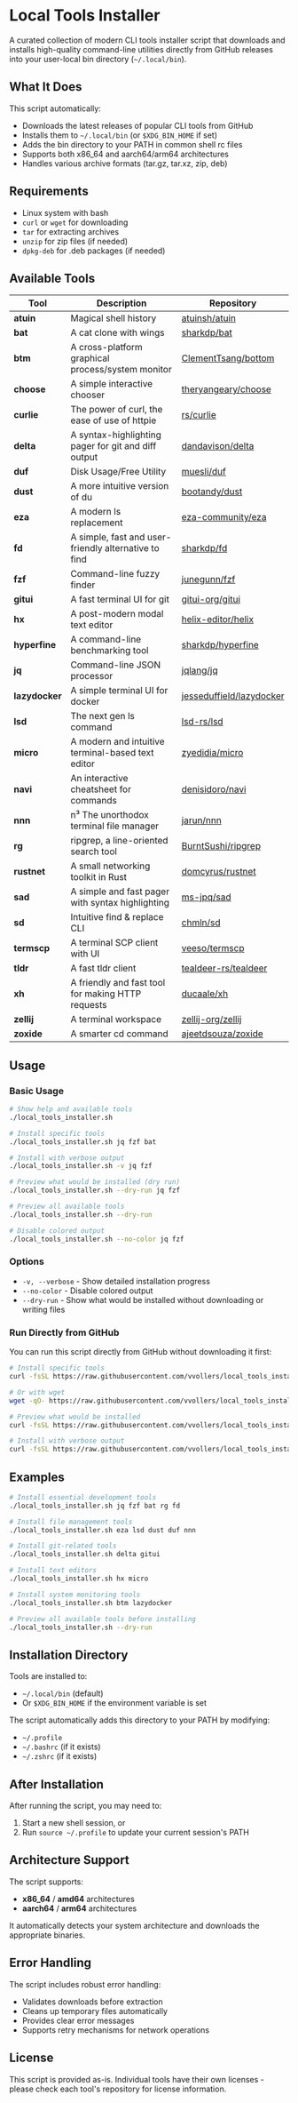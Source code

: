 # Local Tools Installer

A curated collection of modern CLI tools installer script that downloads and installs high-quality command-line utilities directly from GitHub releases into your user-local bin directory (`~/.local/bin`).

## What It Does

This script automatically:

- Downloads the latest releases of popular CLI tools from GitHub
- Installs them to `~/.local/bin` (or `$XDG_BIN_HOME` if set)
- Adds the bin directory to your PATH in common shell rc files
- Supports both x86_64 and aarch64/arm64 architectures
- Handles various archive formats (tar.gz, tar.xz, zip, deb)

## Requirements

- Linux system with bash
- `curl` or `wget` for downloading
- `tar` for extracting archives
- `unzip` for zip files (if needed)
- `dpkg-deb` for .deb packages (if needed)

## Available Tools

| Tool           | Description                                          | Repository                                                              |
| -------------- | ---------------------------------------------------- | ----------------------------------------------------------------------- |
| **atuin**      | Magical shell history                                | [atuinsh/atuin](https://github.com/atuinsh/atuin)                       |
| **bat**        | A cat clone with wings                               | [sharkdp/bat](https://github.com/sharkdp/bat)                           |
| **btm**        | A cross-platform graphical process/system monitor    | [ClementTsang/bottom](https://github.com/ClementTsang/bottom)           |
| **choose**     | A simple interactive chooser                         | [theryangeary/choose](https://github.com/theryangeary/choose)           |
| **curlie**     | The power of curl, the ease of use of httpie         | [rs/curlie](https://github.com/rs/curlie)                               |
| **delta**      | A syntax-highlighting pager for git and diff output  | [dandavison/delta](https://github.com/dandavison/delta)                 |
| **duf**        | Disk Usage/Free Utility                              | [muesli/duf](https://github.com/muesli/duf)                             |
| **dust**       | A more intuitive version of du                       | [bootandy/dust](https://github.com/bootandy/dust)                       |
| **eza**        | A modern ls replacement                              | [eza-community/eza](https://github.com/eza-community/eza)               |
| **fd**         | A simple, fast and user-friendly alternative to find | [sharkdp/fd](https://github.com/sharkdp/fd)                             |
| **fzf**        | Command-line fuzzy finder                            | [junegunn/fzf](https://github.com/junegunn/fzf)                         |
| **gitui**      | A fast terminal UI for git                           | [gitui-org/gitui](https://github.com/gitui-org/gitui)                   |
| **hx**         | A post-modern modal text editor                      | [helix-editor/helix](https://github.com/helix-editor/helix)             |
| **hyperfine**  | A command-line benchmarking tool                     | [sharkdp/hyperfine](https://github.com/sharkdp/hyperfine)               |
| **jq**         | Command-line JSON processor                          | [jqlang/jq](https://github.com/jqlang/jq)                               |
| **lazydocker** | A simple terminal UI for docker                      | [jesseduffield/lazydocker](https://github.com/jesseduffield/lazydocker) |
| **lsd**        | The next gen ls command                              | [lsd-rs/lsd](https://github.com/lsd-rs/lsd)                             |
| **micro**      | A modern and intuitive terminal-based text editor    | [zyedidia/micro](https://github.com/zyedidia/micro)                     |
| **navi**       | An interactive cheatsheet for commands               | [denisidoro/navi](https://github.com/denisidoro/navi)                   |
| **nnn**        | n³ The unorthodox terminal file manager              | [jarun/nnn](https://github.com/jarun/nnn)                               |
| **rg**         | ripgrep, a line-oriented search tool                 | [BurntSushi/ripgrep](https://github.com/BurntSushi/ripgrep)             |
| **rustnet**    | A small networking toolkit in Rust                   | [domcyrus/rustnet](https://github.com/domcyrus/rustnet)                 |
| **sad**        | A simple and fast pager with syntax highlighting     | [ms-jpq/sad](https://github.com/ms-jpq/sad)                             |
| **sd**         | Intuitive find & replace CLI                         | [chmln/sd](https://github.com/chmln/sd)                                 |
| **termscp**    | A terminal SCP client with UI                        | [veeso/termscp](https://github.com/veeso/termscp)                       |
| **tldr**       | A fast tldr client                                   | [tealdeer-rs/tealdeer](https://github.com/tealdeer-rs/tealdeer)         |
| **xh**         | A friendly and fast tool for making HTTP requests    | [ducaale/xh](https://github.com/ducaale/xh)                             |
| **zellij**     | A terminal workspace                                 | [zellij-org/zellij](https://github.com/zellij-org/zellij)               |
| **zoxide**     | A smarter cd command                                 | [ajeetdsouza/zoxide](https://github.com/ajeetdsouza/zoxide)             |

## Usage

### Basic Usage

```bash
# Show help and available tools
./local_tools_installer.sh

# Install specific tools
./local_tools_installer.sh jq fzf bat

# Install with verbose output
./local_tools_installer.sh -v jq fzf

# Preview what would be installed (dry run)
./local_tools_installer.sh --dry-run jq fzf

# Preview all available tools
./local_tools_installer.sh --dry-run

# Disable colored output
./local_tools_installer.sh --no-color jq fzf
```

### Options

- `-v, --verbose` - Show detailed installation progress
- `--no-color` - Disable colored output
- `--dry-run` - Show what would be installed without downloading or writing files

### Run Directly from GitHub

You can run this script directly from GitHub without downloading it first:

```bash
# Install specific tools
curl -fsSL https://raw.githubusercontent.com/vvollers/local_tools_installer/main/local_tools_installer.sh | bash -s -- jq fzf bat

# Or with wget
wget -qO- https://raw.githubusercontent.com/vvollers/local_tools_installer/main/local_tools_installer.sh | bash -s -- jq fzf bat

# Preview what would be installed
curl -fsSL https://raw.githubusercontent.com/vvollers/local_tools_installer/main/local_tools_installer.sh | bash -s -- --dry-run

# Install with verbose output
curl -fsSL https://raw.githubusercontent.com/vvollers/local_tools_installer/main/local_tools_installer.sh | bash -s -- -v jq fzf bat
```

## Examples

```bash
# Install essential development tools
./local_tools_installer.sh jq fzf bat rg fd

# Install file management tools
./local_tools_installer.sh eza lsd dust duf nnn

# Install git-related tools
./local_tools_installer.sh delta gitui

# Install text editors
./local_tools_installer.sh hx micro

# Install system monitoring tools
./local_tools_installer.sh btm lazydocker

# Preview all available tools before installing
./local_tools_installer.sh --dry-run
```

## Installation Directory

Tools are installed to:

- `~/.local/bin` (default)
- Or `$XDG_BIN_HOME` if the environment variable is set

The script automatically adds this directory to your PATH by modifying:

- `~/.profile`
- `~/.bashrc` (if it exists)
- `~/.zshrc` (if it exists)

## After Installation

After running the script, you may need to:

1. Start a new shell session, or
2. Run `source ~/.profile` to update your current session's PATH

## Architecture Support

The script supports:

- **x86_64** / **amd64** architectures
- **aarch64** / **arm64** architectures

It automatically detects your system architecture and downloads the appropriate binaries.

## Error Handling

The script includes robust error handling:

- Validates downloads before extraction
- Cleans up temporary files automatically
- Provides clear error messages
- Supports retry mechanisms for network operations

## License

This script is provided as-is. Individual tools have their own licenses - please check each tool's repository for license information.
